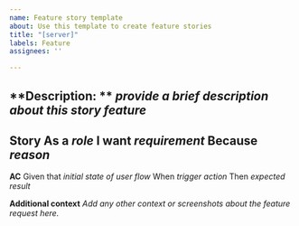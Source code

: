 ```yaml
---
name: Feature story template
about: Use this template to create feature stories
title: "[server]"
labels: Feature
assignees: ''

---
```


**Description: **
*provide a brief description about this story feature*
----

**Story**
As a *role*
I want *requirement*
Because *reason*
---

**AC**
Given that *initial state of user flow*
When *trigger action*
Then *expected result*

**Additional context**
*Add any other context or screenshots about the feature request here.*
